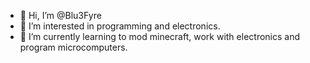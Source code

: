 - 👋 Hi, I’m @Blu3Fyre
- 👀 I’m interested in programming and electronics.
- 🌱 I’m currently learning to mod minecraft, work with electronics and program microcomputers.
